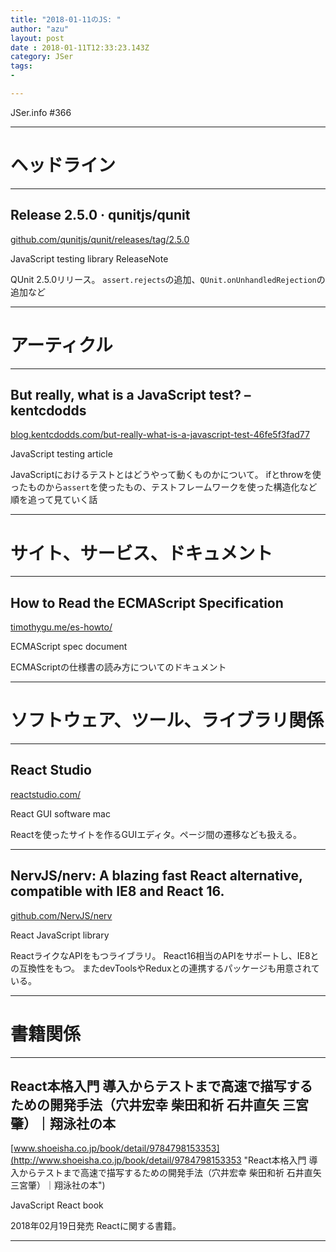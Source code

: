 ```yaml
---
title: "2018-01-11のJS: "
author: "azu"
layout: post
date : 2018-01-11T12:33:23.143Z
category: JSer
tags:
-

---
```


JSer.info #366

----

<h1 class="site-genre">ヘッドライン</h1>

----

## Release 2.5.0 · qunitjs/qunit
[github.com/qunitjs/qunit/releases/tag/2.5.0](https://github.com/qunitjs/qunit/releases/tag/2.5.0 "Release 2.5.0 · qunitjs/qunit")
<p class="jser-tags jser-tag-icon"><span class="jser-tag">JavaScript</span> <span class="jser-tag">testing</span> <span class="jser-tag">library</span> <span class="jser-tag">ReleaseNote</span></p>

QUnit 2.5.0リリース。
`assert.rejects`の追加、`QUnit.onUnhandledRejection`の追加など


----
<h1 class="site-genre">アーティクル</h1>

----

## But really, what is a JavaScript test? – kentcdodds
[blog.kentcdodds.com/but-really-what-is-a-javascript-test-46fe5f3fad77](https://blog.kentcdodds.com/but-really-what-is-a-javascript-test-46fe5f3fad77 "But really, what is a JavaScript test? – kentcdodds")
<p class="jser-tags jser-tag-icon"><span class="jser-tag">JavaScript</span> <span class="jser-tag">testing</span> <span class="jser-tag">article</span></p>

JavaScriptにおけるテストとはどうやって動くものかについて。
ifとthrowを使ったものから`assert`を使ったもの、テストフレームワークを使った構造化など順を追って見ていく話


----
<h1 class="site-genre">サイト、サービス、ドキュメント</h1>

----

## How to Read the ECMAScript Specification
[timothygu.me/es-howto/](https://timothygu.me/es-howto/ "How to Read the ECMAScript Specification")
<p class="jser-tags jser-tag-icon"><span class="jser-tag">ECMAScript</span> <span class="jser-tag">spec</span> <span class="jser-tag">document</span></p>

ECMAScriptの仕様書の読み方についてのドキュメント


----
<h1 class="site-genre">ソフトウェア、ツール、ライブラリ関係</h1>

----

## React Studio
[reactstudio.com/](https://reactstudio.com/ "React Studio")
<p class="jser-tags jser-tag-icon"><span class="jser-tag">React</span> <span class="jser-tag">GUI</span> <span class="jser-tag">software</span> <span class="jser-tag">mac </span></p>

Reactを使ったサイトを作るGUIエディタ。ページ間の遷移なども扱える。


----

## NervJS/nerv: A blazing fast React alternative, compatible with IE8 and React 16.
[github.com/NervJS/nerv](https://github.com/NervJS/nerv "NervJS/nerv: A blazing fast React alternative, compatible with IE8 and React 16.")
<p class="jser-tags jser-tag-icon"><span class="jser-tag">React</span> <span class="jser-tag">JavaScript</span> <span class="jser-tag">library</span></p>

ReactライクなAPIをもつライブラリ。
React16相当のAPIをサポートし、IE8との互換性をもつ。
またdevToolsやReduxとの連携するパッケージも用意されている。


----
<h1 class="site-genre">書籍関係</h1>

----

## React本格入門 導入からテストまで高速で描写するための開発手法（穴井宏幸 柴田和祈 石井直矢 三宮肇）｜翔泳社の本
[www.shoeisha.co.jp/book/detail/9784798153353](http://www.shoeisha.co.jp/book/detail/9784798153353 "React本格入門 導入からテストまで高速で描写するための開発手法（穴井宏幸 柴田和祈 石井直矢 三宮肇）｜翔泳社の本")
<p class="jser-tags jser-tag-icon"><span class="jser-tag">JavaScript</span> <span class="jser-tag">React</span> <span class="jser-tag">book</span></p>

2018年02月19日発売
Reactに関する書籍。


----
